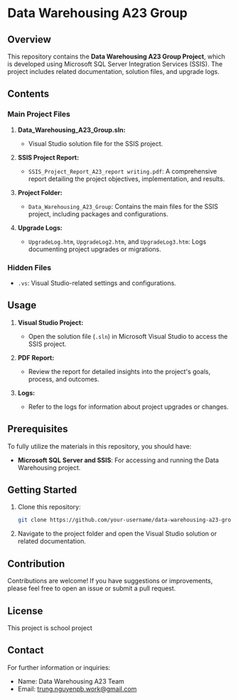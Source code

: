 # Data Warehousing A23 Group

## Overview
This repository contains the **Data Warehousing A23 Group Project**, which is developed using Microsoft SQL Server Integration Services (SSIS). The project includes related documentation, solution files, and upgrade logs.

## Contents

### Main Project Files

1. **Data_Warehousing_A23_Group.sln:**
   - Visual Studio solution file for the SSIS project.

2. **SSIS Project Report:**
   - `SSIS_Project_Report_A23_report writing.pdf`: A comprehensive report detailing the project objectives, implementation, and results.

3. **Project Folder:**
   - `Data_Warehousing_A23_Group`: Contains the main files for the SSIS project, including packages and configurations.

4. **Upgrade Logs:**
   - `UpgradeLog.htm`, `UpgradeLog2.htm`, and `UpgradeLog3.htm`: Logs documenting project upgrades or migrations.

### Hidden Files

- `.vs`: Visual Studio-related settings and configurations.

## Usage
1. **Visual Studio Project:**
   - Open the solution file (`.sln`) in Microsoft Visual Studio to access the SSIS project.

2. **PDF Report:**
   - Review the report for detailed insights into the project's goals, process, and outcomes.

3. **Logs:**
   - Refer to the logs for information about project upgrades or changes.

## Prerequisites
To fully utilize the materials in this repository, you should have:

- **Microsoft SQL Server and SSIS**: For accessing and running the Data Warehousing project.

## Getting Started
1. Clone this repository:
   ```bash
   git clone https://github.com/your-username/data-warehousing-a23-group.git
   ```
2. Navigate to the project folder and open the Visual Studio solution or related documentation.

## Contribution
Contributions are welcome! If you have suggestions or improvements, please feel free to open an issue or submit a pull request.

## License
This project is school project

## Contact
For further information or inquiries:
- Name: Data Warehousing A23 Team
- Email: trung.nguyenpb.work@gmail.com
